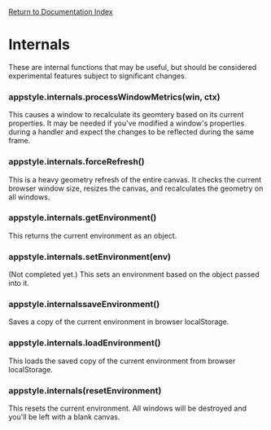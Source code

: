 [Return to Documentation Index](/docs/README.mt)

# Internals

These are internal functions that may be useful, but should be considered experimental features subject to significant changes.

### appstyle.internals.processWindowMetrics(win, ctx)

This causes a window to recalculate its geomtery based on its current properties. It may be needed if you've modified a window's properties during a handler and expect the changes to be reflected during the same frame.

### appstyle.internals.forceRefresh()

This is a heavy geometry refresh of the entire canvas. It checks the current browser window size, resizes the canvas, and recalculates the geometry on all windows.

### appstyle.internals.getEnvironment()

This returns the current environment as an object.

### appstyle.internals.setEnvironment(env)

(Not completed yet.) This sets an environment based on the object passed into it.

### appstyle.internalssaveEnvironment()

Saves a copy of the current environment in browser localStorage.

### appstyle.internals.loadEnvironment()

This loads the saved copy of the current environment from browser localStorage.

### appstyle.internals(resetEnvironment)

This resets the current environment. All windows will be destroyed and you'll be left with a blank canvas.
